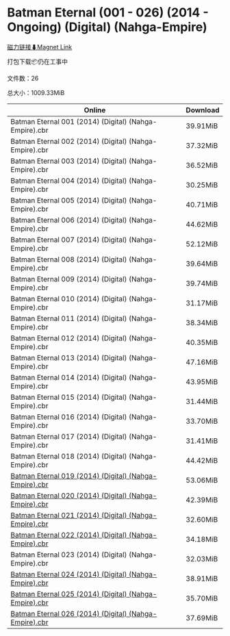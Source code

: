 # Batman Eternal (001 - 026) (2014 - Ongoing) (Digital) (Nahga-Empire)

[磁力链接⬇Magnet Link](magnet:?xt=urn:btih:d5b5493e4f997c34177f80cb144f3ead4a74cfdd&dn=Batman%20Eternal%20%28001%20-%20026%29%20%282014%20-%20Ongoing%29%20%28Digital%29%20%28Nahga-Empire%29)

打包下载📦仍在工事中

文件数：26

总大小：1009.33MiB

Online | Download
--- | ---
Batman Eternal 001 (2014) (Digital) (Nahga-Empire).cbr | 39.91MiB
Batman Eternal 002 (2014) (Digital) (Nahga-Empire).cbr | 37.32MiB
Batman Eternal 003 (2014) (Digital) (Nahga-Empire).cbr | 36.52MiB
Batman Eternal 004 (2014) (Digital) (Nahga-Empire).cbr | 30.25MiB
Batman Eternal 005 (2014) (Digital) (Nahga-Empire).cbr | 40.71MiB
Batman Eternal 006 (2014) (Digital) (Nahga-Empire).cbr | 44.62MiB
Batman Eternal 007 (2014) (Digital) (Nahga-Empire).cbr | 52.12MiB
Batman Eternal 008 (2014) (Digital) (Nahga-Empire).cbr | 39.64MiB
Batman Eternal 009 (2014) (Digital) (Nahga-Empire).cbr | 39.74MiB
Batman Eternal 010 (2014) (Digital) (Nahga-Empire).cbr | 31.17MiB
Batman Eternal 011 (2014) (Digital) (Nahga-Empire).cbr | 38.34MiB
Batman Eternal 012 (2014) (Digital) (Nahga-Empire).cbr | 40.35MiB
Batman Eternal 013 (2014) (Digital) (Nahga-Empire).cbr | 47.16MiB
Batman Eternal 014 (2014) (Digital) (Nahga-Empire).cbr | 43.95MiB
Batman Eternal 015 (2014) (Digital) (Nahga-Empire).cbr | 31.44MiB
Batman Eternal 016 (2014) (Digital) (Nahga-Empire).cbr | 33.70MiB
Batman Eternal 017 (2014) (Digital) (Nahga-Empire).cbr | 31.41MiB
Batman Eternal 018 (2014) (Digital) (Nahga-Empire).cbr | 44.42MiB
[Batman Eternal 019 (2014) (Digital) (Nahga-Empire).cbr](https://github.com/alicewish/markdown/blob/master/comic/Batman-Eternal-019-2014-Digital-Nahga-Empire-cbr.md) | 53.06MiB
[Batman Eternal 020 (2014) (Digital) (Nahga-Empire).cbr](https://github.com/alicewish/markdown/blob/master/comic/Batman-Eternal-020-2014-Digital-Nahga-Empire-cbr.md) | 42.39MiB
[Batman Eternal 021 (2014) (Digital) (Nahga-Empire).cbr](https://github.com/alicewish/markdown/blob/master/comic/Batman-Eternal-021-2014-Digital-Nahga-Empire-cbr.md) | 32.60MiB
[Batman Eternal 022 (2014) (Digital) (Nahga-Empire).cbr](https://github.com/alicewish/markdown/blob/master/comic/Batman-Eternal-022-2014-Digital-Nahga-Empire-cbr.md) | 34.18MiB
Batman Eternal 023 (2014) (Digital) (Nahga-Empire).cbr | 32.03MiB
[Batman Eternal 024 (2014) (Digital) (Nahga-Empire).cbr](https://github.com/alicewish/markdown/blob/master/comic/Batman-Eternal-024-2014-Digital-Nahga-Empire-cbr.md) | 38.91MiB
[Batman Eternal 025 (2014) (Digital) (Nahga-Empire).cbr](https://github.com/alicewish/markdown/blob/master/comic/Batman-Eternal-025-2014-Digital-Nahga-Empire-cbr.md) | 35.70MiB
[Batman Eternal 026 (2014) (Digital) (Nahga-Empire).cbr](https://github.com/alicewish/markdown/blob/master/comic/Batman-Eternal-026-2014-Digital-Nahga-Empire-cbr.md) | 37.69MiB